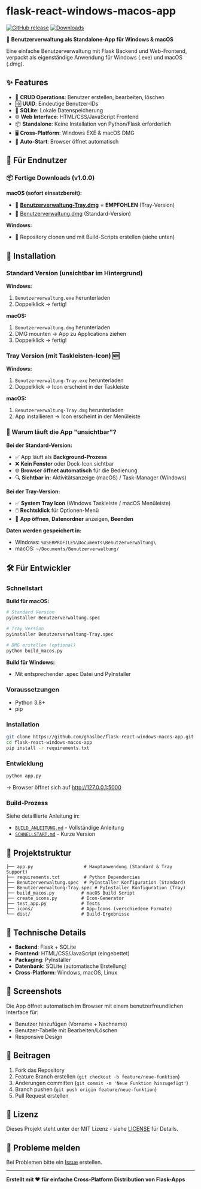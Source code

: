 # flask-react-windows-macos-app

[![GitHub release](https://img.shields.io/github/v/release/ghaslbe/flask-react-windows-macos-app)](https://github.com/ghaslbe/flask-react-windows-macos-app/releases/latest)
[![Downloads](https://img.shields.io/github/downloads/ghaslbe/flask-react-windows-macos-app/total)](https://github.com/ghaslbe/flask-react-windows-macos-app/releases)

🚀 **Benutzerverwaltung als Standalone-App für Windows & macOS**

Eine einfache Benutzerverwaltung mit Flask Backend und Web-Frontend, verpackt als eigenständige Anwendung für Windows (.exe) und macOS (.dmg).

## ✨ Features

- 📝 **CRUD Operations**: Benutzer erstellen, bearbeiten, löschen
- 🆔 **UUID**: Eindeutige Benutzer-IDs
- 💾 **SQLite**: Lokale Datenspeicherung
- 🌐 **Web Interface**: HTML/CSS/JavaScript Frontend
- 📦 **Standalone**: Keine Installation von Python/Flask erforderlich
- 🖥️ **Cross-Platform**: Windows EXE & macOS DMG
- 🔄 **Auto-Start**: Browser öffnet automatisch

## 🎯 Für Endnutzer

### 📦 Fertige Downloads (v1.0.0)

**macOS (sofort einsatzbereit):**
- 🔗 [**Benutzerverwaltung-Tray.dmg**](https://github.com/ghaslbe/flask-react-windows-macos-app/releases/latest/download/Benutzerverwaltung-Tray.dmg) ⭐ **EMPFOHLEN** (Tray-Version)
- 🔗 [Benutzerverwaltung.dmg](https://github.com/ghaslbe/flask-react-windows-macos-app/releases/latest/download/Benutzerverwaltung.dmg) (Standard-Version)

**Windows:**
- 📁 Repository clonen und mit Build-Scripts erstellen (siehe unten)

## 🎯 Installation

### Standard Version (unsichtbar im Hintergrund)
**Windows:**
1. `Benutzerverwaltung.exe` herunterladen
2. Doppelklick → fertig!

**macOS:**
1. `Benutzerverwaltung.dmg` herunterladen  
2. DMG mounten → App zu Applications ziehen
3. Doppelklick → fertig!

### Tray Version (mit Taskleisten-Icon) 🆕
**Windows:**
1. `Benutzerverwaltung-Tray.exe` herunterladen
2. Doppelklick → Icon erscheint in der Taskleiste

**macOS:**
1. `Benutzerverwaltung-Tray.dmg` herunterladen
2. App installieren → Icon erscheint in der Menüleiste

### 🤔 Warum läuft die App "unsichtbar"?

**Bei der Standard-Version:**
- ✅ App läuft als **Background-Prozess**
- ❌ **Kein Fenster** oder Dock-Icon sichtbar
- 🌐 **Browser öffnet automatisch** für die Bedienung
- 🔍 **Sichtbar in:** Aktivitätsanzeige (macOS) / Task-Manager (Windows)

**Bei der Tray-Version:**
- ✅ **System Tray Icon** (Windows Taskleiste / macOS Menüleiste)
- 🖱️ **Rechtsklick** für Optionen-Menü
- 🚀 **App öffnen**, **Datenordner** anzeigen, **Beenden**

**Daten werden gespeichert in:**
- Windows: `%USERPROFILE%\Documents\Benutzerverwaltung\`
- macOS: `~/Documents/Benutzerverwaltung/`

## 🛠️ Für Entwickler

### Schnellstart

**Build für macOS:**
```bash
# Standard Version
pyinstaller Benutzerverwaltung.spec

# Tray Version
pyinstaller Benutzerverwaltung-Tray.spec

# DMG erstellen (optional)
python build_macos.py
```

**Build für Windows:**
- Mit entsprechender .spec Datei und PyInstaller

### Voraussetzungen
- Python 3.8+
- pip

### Installation
```bash
git clone https://github.com/ghaslbe/flask-react-windows-macos-app.git
cd flask-react-windows-macos-app
pip install -r requirements.txt
```

### Entwicklung
```bash
python app.py
```
→ Browser öffnet sich auf http://127.0.0.1:5000

### Build-Prozess
Siehe detaillierte Anleitung in:
- [`BUILD_ANLEITUNG.md`](BUILD_ANLEITUNG.md) - Vollständige Anleitung
- [`SCHNELLSTART.md`](SCHNELLSTART.md) - Kurze Version

## 📁 Projektstruktur

```
├── app.py                   # Hauptanwendung (Standard & Tray Support)
├── requirements.txt         # Python Dependencies  
├── Benutzerverwaltung.spec  # PyInstaller Konfiguration (Standard)
├── Benutzerverwaltung-Tray.spec # PyInstaller Konfiguration (Tray)
├── build_macos.py          # macOS Build Script
├── create_icons.py         # Icon-Generator
├── test_app.py             # Tests
├── icons/                  # App-Icons (verschiedene Formate)
└── dist/                   # Build-Ergebnisse
```

## 🔧 Technische Details

- **Backend**: Flask + SQLite
- **Frontend**: HTML/CSS/JavaScript (eingebettet)
- **Packaging**: PyInstaller
- **Datenbank**: SQLite (automatische Erstellung)
- **Cross-Platform**: Windows, macOS, Linux

## 🎨 Screenshots

Die App öffnet automatisch im Browser mit einem benutzerfreundlichen Interface für:
- Benutzer hinzufügen (Vorname + Nachname)
- Benutzer-Tabelle mit Bearbeiten/Löschen
- Responsive Design

## 🤝 Beitragen

1. Fork das Repository
2. Feature Branch erstellen (`git checkout -b feature/neue-funktion`)
3. Änderungen committen (`git commit -m 'Neue Funktion hinzugefügt'`)
4. Branch pushen (`git push origin feature/neue-funktion`)
5. Pull Request erstellen

## 📜 Lizenz

Dieses Projekt steht unter der MIT Lizenz - siehe [LICENSE](LICENSE) für Details.

## 🐛 Probleme melden

Bei Problemen bitte ein [Issue](https://github.com/ghaslbe/flask-react-windows-macos-app/issues) erstellen.

---

**Erstellt mit ❤️ für einfache Cross-Platform Distribution von Flask-Apps**
